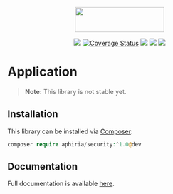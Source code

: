<p align="center"><a href="https://www.aphiria.com" target="_blank" title="Aphiria"><img src="https://www.aphiria.com/images/aphiria-logo.svg" width="200" height="56"></a></p>

<p align="center">
<a href="https://github.com/aphiria/security/actions"><img src="https://github.com/aphiria/security/workflows/ci/badge.svg"></a>
<a href='https://coveralls.io/github/aphiria/security?branch=1.x'><img src='https://coveralls.io/repos/github/aphiria/security/badge.svg?branch=1.x' alt='Coverage Status' /></a>
<a href="https://packagist.org/packages/aphiria/security"><img src="https://poser.pugx.org/aphiria/security/v/stable.svg"></a>
<a href="https://packagist.org/packages/aphiria/security"><img src="https://poser.pugx.org/aphiria/security/v/unstable.svg"></a>
<a href="https://packagist.org/packages/aphiria/security"><img src="https://poser.pugx.org/aphiria/security/license.svg"></a>
</p>

# Application

> **Note:** This library is not stable yet.

## Installation

This library can be installed via [Composer](https://getcomposer.org/download/):

```php
composer require aphiria/security:^1.0@dev
```

## Documentation

Full documentation is available <a href="https://www.aphiria.com/docs/1.x/security.html" target="_blank">here</a>.
